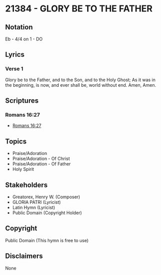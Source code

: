 # 21384 - GLORY BE TO THE FATHER

## Notation

Eb - 4/4 on 1 - DO

## Lyrics

### Verse 1

Glory be to the Father, and to the Son, and to the Holy Ghost; As it was in the beginning, is now, and ever shall be, world without end. Amen, Amen.


## Scriptures

### Romans 16:27

- [Romans 16:27](https://www.biblegateway.com/passage/?search=Romans%2016%3A27)


## Topics

- Praise/Adoration
- Praise/Adoration - Of Christ
- Praise/Adoration - Of Father
- Holy Spirit

## Stakeholders

- Greatorex, Henry W. (Composer)
- GLORIA PATRI (Lyricist)
- Latin Hymn (Lyricist)
- Public Domain (Copyright Holder)

## Copyright

Public Domain
(This hymn is free to use)

## Disclaimers

None

